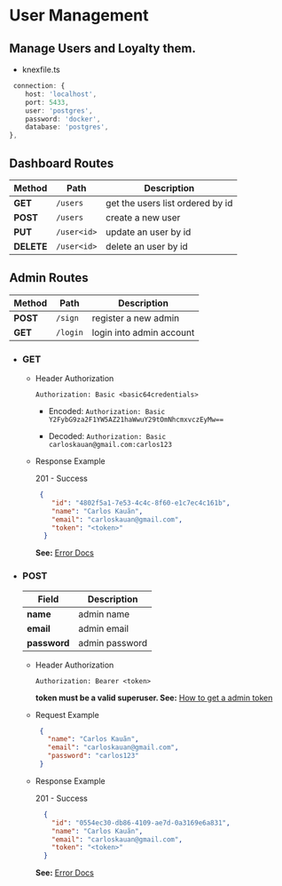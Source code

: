# User Management
## Manage Users and Loyalty them.

- knexfile.ts 
```ts
 connection: {
    host: 'localhost',
    port: 5433,
    user: 'postgres',
    password: 'docker',
    database: 'postgres',
},

```


## Dashboard Routes
|Method|Path|Description|
|---|---|---|
|**GET**|```/users```|get the users list ordered by id|
|**POST**|```/users```|create a new user|
|**PUT**|```/user<id>```|update an user by id|
|**DELETE**|```/user<id>```|delete an user by id|

## Admin Routes
|Method|Path|Description|
|---|---|---|
|**POST**|```/sign```|register a new admin|
|**GET**|```/login```|login into admin account|

  - ### GET
     - Header Authorization
     
       ```Authorization: Basic <basic64credentials>```

        - Encoded: ```Authorization: Basic Y2FybG9za2F1YW5AZ21haWwuY29tOmNhcmxvczEyMw==```

        - Decoded: ```Authorization: Basic carloskauan@gmail.com:carlos123 ```
     
     - Response Example
     
        201 - Success
        ```json
         {
            "id": "4802f5a1-7e53-4c4c-8f60-e1c7ec4c161b",
            "name": "Carlos Kauãn",
            "email": "carloskauan@gmail.com",
            "token": "<token>"
          }
        ```
        
        **See:** <a href="/">Error Docs</a>
        
  - ### POST
      |Field|Description|
      |---|---|
      |**name**|admin name|
      |**email**|admin email|
      |**password**|admin password|
      
      - Header Authorization
      
        ```Authorization: Bearer <token>```
        
        **token must be a valid superuser. See:**
        <a href="/">How to get a admin token</a>
      - Request Example
      
         ```json
          {
            "name": "Carlos Kauãn",
            "email": "carloskauan@gmail.com",
            "password": "carlos123"
          }

         ```
       - Response Example
       
          201 - Success
          ```json
            {
              "id": "0554ec30-db86-4109-ae7d-0a3169e6a831",
              "name": "Carlos Kauãn",
              "email": "carloskauan@gmail.com",
              "token": "<token>"
            }
          ```
          **See:** <a href="/">Error Docs</a>
